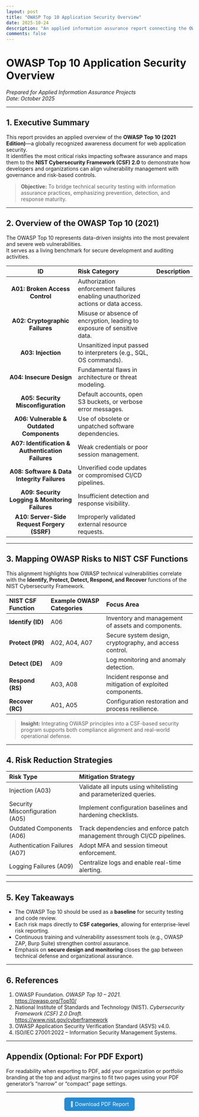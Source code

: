 ```yaml
---
layout: post
title: "OWASP Top 10 Application Security Overview"
date: 2025-10-24
description: "An applied information assurance report connecting the OWASP Top 10 web security risks with NIST Cybersecurity Framework (CSF) functions."
comments: false
---
```


# **OWASP Top 10 Application Security Overview**
*Prepared for Applied Information Assurance Projects*  
*Date: October 2025*

---

## **1. Executive Summary**

This report provides an applied overview of the **OWASP Top 10 (2021 Edition)**—a globally recognized awareness document for web application security.  
It identifies the most critical risks impacting software assurance and maps them to the **NIST Cybersecurity Framework (CSF) 2.0** to demonstrate how developers and organizations can align vulnerability management with governance and risk-based controls.

> **Objective:** To bridge technical security testing with information assurance practices, emphasizing prevention, detection, and response maturity.

---

## **2. Overview of the OWASP Top 10 (2021)**

The OWASP Top 10 represents data-driven insights into the most prevalent and severe web vulnerabilities.  
It serves as a living benchmark for secure development and auditing activities.

| **ID** | **Risk Category** | **Description** |
|:------:|:------------------|:----------------|
| **A01: Broken Access Control** | Authorization enforcement failures enabling unauthorized actions or data access. |
| **A02: Cryptographic Failures** | Misuse or absence of encryption, leading to exposure of sensitive data. |
| **A03: Injection** | Unsanitized input passed to interpreters (e.g., SQL, OS commands). |
| **A04: Insecure Design** | Fundamental flaws in architecture or threat modeling. |
| **A05: Security Misconfiguration** | Default accounts, open S3 buckets, or verbose error messages. |
| **A06: Vulnerable & Outdated Components** | Use of obsolete or unpatched software dependencies. |
| **A07: Identification & Authentication Failures** | Weak credentials or poor session management. |
| **A08: Software & Data Integrity Failures** | Unverified code updates or compromised CI/CD pipelines. |
| **A09: Security Logging & Monitoring Failures** | Insufficient detection and response visibility. |
| **A10: Server-Side Request Forgery (SSRF)** | Improperly validated external resource requests. |

---

## **3. Mapping OWASP Risks to NIST CSF Functions**

This alignment highlights how OWASP technical vulnerabilities correlate with the **Identify, Protect, Detect, Respond, and Recover** functions of the NIST Cybersecurity Framework.

| **NIST CSF Function** | **Example OWASP Categories** | **Focus Area** |
|:----------------------|:-----------------------------|:----------------|
| **Identify (ID)** | A06 | Inventory and management of assets and components. |
| **Protect (PR)** | A02, A04, A07 | Secure system design, cryptography, and access control. |
| **Detect (DE)** | A09 | Log monitoring and anomaly detection. |
| **Respond (RS)** | A03, A08 | Incident response and mitigation of exploited components. |
| **Recover (RC)** | A01, A05 | Configuration restoration and process resilience. |

> **Insight:** Integrating OWASP principles into a CSF-based security program supports both compliance alignment and real-world operational defense.

---

## **4. Risk Reduction Strategies**

| **Risk Type** | **Mitigation Strategy** |
|:---------------|:-----------------------|
| Injection (A03) | Validate all inputs using whitelisting and parameterized queries. |
| Security Misconfiguration (A05) | Implement configuration baselines and hardening checklists. |
| Outdated Components (A06) | Track dependencies and enforce patch management through CI/CD pipelines. |
| Authentication Failures (A07) | Adopt MFA and session timeout enforcement. |
| Logging Failures (A09) | Centralize logs and enable real-time alerting. |

---

## **5. Key Takeaways**

- The OWASP Top 10 should be used as a **baseline** for security testing and code review.  
- Each risk maps directly to **CSF categories**, allowing for enterprise-level risk reporting.  
- Continuous training and vulnerability assessment tools (e.g., OWASP ZAP, Burp Suite) strengthen control assurance.  
- Emphasis on **secure design and monitoring** closes the gap between technical defense and organizational assurance.

---

## **6. References**

1. OWASP Foundation. *OWASP Top 10 – 2021.*  
   <https://owasp.org/Top10/>
2. National Institute of Standards and Technology (NIST). *Cybersecurity Framework (CSF) 2.0 Draft.*  
   <https://www.nist.gov/cyberframework>
3. OWASP Application Security Verification Standard (ASVS) v4.0.  
4. ISO/IEC 27001:2022 – Information Security Management Systems.

---

## **Appendix (Optional: For PDF Export)**

For readability when exporting to PDF, add your organization or portfolio branding at the top and adjust margins to fit two pages using your PDF generator’s “narrow” or “compact” page settings.

---

<p align="center">
  <a href="{{ '/assets/docs/owasp-top10-overview.pdf' | relative_url }}" target="_blank" style="display:inline-block;padding:0.6rem 1rem;background:#268bd2;color:#fff;text-decoration:none;border-radius:6px;">
    🔗 Download PDF Report
  </a>
</p>
